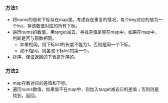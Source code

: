 ### 方法1
- 将nums的值和下标存在map里。考虑存在重复的情况，每个key对应的值为一个list，存该数值对应的所有下标。
- 遍历nums的数值，用target减去，寻找差值是否在map中。如果在map中，判断是否与原数相同。
    - 如果相同，则下标list的长度不能为1，否则是同一个下标。
    - 如不相同，则各取下标list的第一个。
- 排序，保证返回的下表是升序的。


### 方法2
- map存数对应的差值和下标。
- 遍历nums数值，如果值不在map中，则加入target减去它的差值；否则则是找到，返回。
